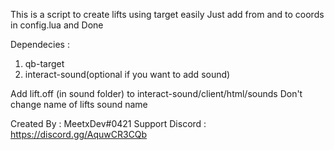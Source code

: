 This is a script to create lifts using target easily
Just add from and to coords in config.lua and Done

Dependecies : 

1) qb-target
2) interact-sound(optional if you want to add sound)

Add lift.off (in sound folder) to interact-sound/client/html/sounds
Don't change name of lifts sound name

Created By : MeetxDev#0421 
Support Discord : https://discord.gg/AquwCR3CQb